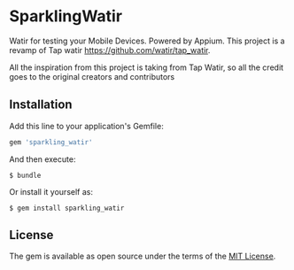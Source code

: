 # SparklingWatir

Watir for testing your Mobile Devices. Powered by Appium.
This project is a revamp of Tap watir https://github.com/watir/tap_watir.

All the inspiration from this project is taking from Tap Watir, so all the credit goes
to the original creators and contributors

## Installation

Add this line to your application's Gemfile:

```ruby
gem 'sparkling_watir'
```

And then execute:

    $ bundle

Or install it yourself as:

    $ gem install sparkling_watir

## License

The gem is available as open source under the terms of the [MIT License](https://opensource.org/licenses/MIT).
